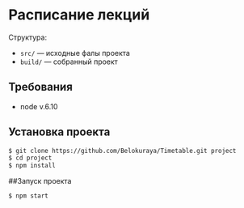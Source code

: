 # Расписание лекций

Структура:
- `src/` — исходные фалы проекта
- `build/` — собранный проект

## Требования
- node v.6.10

## Установка проекта

```bash
$ git clone https://github.com/Belokuraya/Timetable.git project
$ cd project
$ npm install
```

##Запуск проекта

```bash
$ npm start
```
